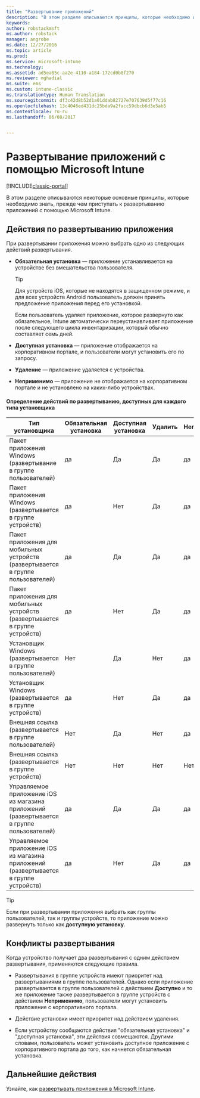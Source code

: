 ```yaml
---
title: "Развертывание приложений"
description: "В этом разделе описываются принципы, которые необходимо изучить, прежде чем приступать к развертыванию приложений с помощью Intune."
keywords: 
author: robstackmsft
ms.author: robstack
manager: angrobe
ms.date: 12/27/2016
ms.topic: article
ms.prod: 
ms.service: microsoft-intune
ms.technology: 
ms.assetid: ad5ea85c-aa2e-4110-a184-172cd0b8f270
ms.reviewer: mghadial
ms.suite: ems
ms.custom: intune-classic
ms.translationtype: Human Translation
ms.sourcegitcommit: df3c42d8b52d1a01ddab82727e707639d5f77c16
ms.openlocfilehash: 13c4046ed431dc25bda9a2facc59dbcb6d3e5ab5
ms.contentlocale: ru-ru
ms.lasthandoff: 06/08/2017


---
```


# <a name="deploy-apps-with-microsoft-intune"></a>Развертывание приложений с помощью Microsoft Intune

[!INCLUDE[classic-portal](../includes/classic-portal.md)]

В этом разделе описываются некоторые основные принципы, которые необходимо знать, прежде чем приступать к развертыванию приложений с помощью Microsoft Intune.


## <a name="app-deployment-actions"></a>Действия по развертыванию приложения
При развертывании приложения можно выбрать одно из следующих действий развертывания.

-   **Обязательная установка** — приложение устанавливается на устройстве без вмешательства пользователя.

    > [!TIP]
    > Для устройств iOS, которые не находятся в защищенном режиме, и для всех устройств Android пользователь должен принять предложение приложения перед его установкой.
    >
    >  Если пользователь удаляет приложение, которое развернуто как обязательное, Intune автоматически переустанавливает приложение после следующего цикла инвентаризации, который обычно составляет семь дней.

-   **Доступная установка** — приложение отображается на корпоративном портале, и пользователи могут установить его по запросу.

-   **Удаление** — приложение удаляется с устройства.

-   **Неприменимо** — приложение не отображается на корпоративном портале и не установлено на каких-либо устройствах.

#### <a name="understand-which-deployment-actions-are-available-for-each-installer-type"></a>Определение действий по развертыванию, доступных для каждого типа установщика

|Тип установщика|Обязательная установка|Доступная установка|Удалить|Неприменимо|
|------------------|--------------------|---------------------|-------------|------------------|
|Пакет приложения Windows (развертывание в группе пользователей)|да|Да|Да|да|
|Пакет приложения Windows (развертывается в группе устройств)|да|Нет|Да|да|
|Пакет приложения для мобильных устройств (развертывается в группе пользователей)|да|Да|Да|да|
|Пакет приложения для мобильных устройств (развертывается в группе устройств)|да|Нет|Да|да|
|Установщик Windows (развертывается в группе пользователей)|Нет|Да|Нет|да|
|Установщик Windows (развертывается в группе устройств)|да|Нет|Да|да|
|Внешняя ссылка (развертывается в группе пользователей)|Нет|Да|Нет|да|
|Внешняя ссылка (развертывается в группе устройств)|Нет|Нет|Нет|Нет|
|Управляемое приложение iOS из магазина приложений (развертывается в группе пользователей)|да|Да|Да|да|
|Управляемое приложение iOS из магазина приложений (развертывается в группе устройств)|да|Нет|Да|да|
> [!TIP]
> Если при развертывании приложения выбрать как группы пользователей, так и группы устройств, то приложение можно развернуть только как **доступную установку**.

## <a name="deployment-conflicts"></a>Конфликты развертывания
Когда устройство получает два развертывания с одним действием развертывания, применяются следующие правила.

-   Развертывания в группе устройств имеют приоритет над развертываниями в группе пользователей. Однако если приложение развертывается в группе пользователей с действием **Доступно** и то же приложение также развертывается в группе устройств с действием **Неприменимо**, пользователи могут установить приложение с корпоративного портала.

-   Действие установки имеет приоритет над действием удаления.

-   Если устройству сообщаются действия "обязательная установка" и "доступная установка", эти действия совмещаются. Другими словами, пользователь может установить доступное приложение с корпоративного портала до того, как начнется обязательная установка.


## <a name="next-steps"></a>Дальнейшие действия

Узнайте, как [развертывать приложения в Microsoft Intune](deploy-apps-in-microsoft-intune.md).

